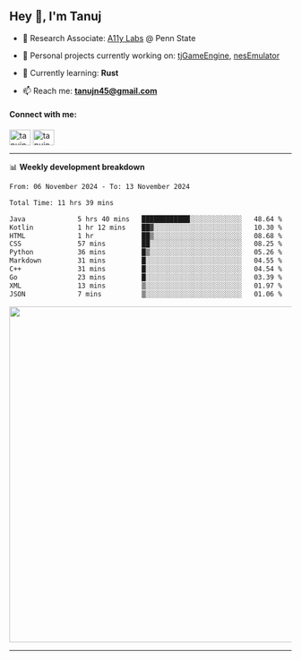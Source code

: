 <h2>Hey 👋, I'm Tanuj</h2>

- 🔬 Research Associate: [A11y Labs](https://a11y.ist.psu.edu/) @ Penn State 

- 🔭 Personal projects currently working on: [tjGameEngine](https://github.com/tanujn45/tjGameEngine), [nesEmulator](https://github.com/tanujn45/nesEmulator)

- 🌱 Currently learning: **Rust**

- 📫 Reach me: **tanujn45@gmail.com**

<h4 align="left">Connect with me:</h4>
<p align="left">
<a href="https://twitter.com/tanujn45" target="blank"><img align="center" src="https://raw.githubusercontent.com/rahuldkjain/github-profile-readme-generator/master/src/images/icons/Social/twitter.svg" alt="tanujn45" height="28" width="38" /></a>
<a href="https://linkedin.com/in/tanujn45" target="blank"><img align="center" src="https://raw.githubusercontent.com/rahuldkjain/github-profile-readme-generator/master/src/images/icons/Social/linked-in-alt.svg" alt="tanujn45" height="28" width="38" /></a>
</p>

-------

📊 **Weekly development breakdown**
<!--START_SECTION:waka-->

```txt
From: 06 November 2024 - To: 13 November 2024

Total Time: 11 hrs 39 mins

Java             5 hrs 40 mins   ████████████░░░░░░░░░░░░░   48.64 %
Kotlin           1 hr 12 mins    ██▓░░░░░░░░░░░░░░░░░░░░░░   10.30 %
HTML             1 hr            ██▒░░░░░░░░░░░░░░░░░░░░░░   08.68 %
CSS              57 mins         ██░░░░░░░░░░░░░░░░░░░░░░░   08.25 %
Python           36 mins         █▒░░░░░░░░░░░░░░░░░░░░░░░   05.26 %
Markdown         31 mins         █░░░░░░░░░░░░░░░░░░░░░░░░   04.55 %
C++              31 mins         █░░░░░░░░░░░░░░░░░░░░░░░░   04.54 %
Go               23 mins         █░░░░░░░░░░░░░░░░░░░░░░░░   03.39 %
XML              13 mins         ▒░░░░░░░░░░░░░░░░░░░░░░░░   01.97 %
JSON             7 mins          ▒░░░░░░░░░░░░░░░░░░░░░░░░   01.06 %
```

<!--END_SECTION:waka-->

<img src="https://wakatime.com/share/@018e9abd-1aa4-4aa6-9db7-5ca3b999e810/4650b67a-98aa-46b4-b598-3d8a2451f0df.svg" width="600"/>

-------
